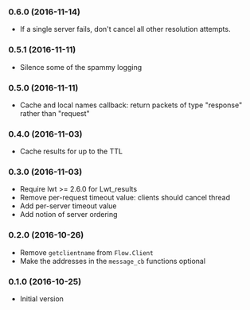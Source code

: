 ### 0.6.0 (2016-11-14)

- If a single server fails, don't cancel all other resolution
  attempts.

### 0.5.1 (2016-11-11)

- Silence some of the spammy logging

### 0.5.0 (2016-11-11)

- Cache and local names callback: return packets of type
  "response" rather than "request"

### 0.4.0 (2016-11-03)

- Cache results for up to the TTL

### 0.3.0 (2016-11-03)

- Require lwt >= 2.6.0 for Lwt_results
- Remove per-request timeout value: clients should cancel thread
- Add per-server timeout value
- Add notion of server ordering

### 0.2.0 (2016-10-26)

- Remove `getclientname` from `Flow.Client`
- Make the addresses in the `message_cb` functions optional

### 0.1.0 (2016-10-25)

- Initial version
